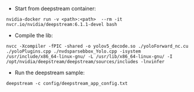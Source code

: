- Start from deepstream container:
```
nvidia-docker run -v <path>:<path>  --rm -it nvcr.io/nvidia/deepstream:6.1.1-devel bash
```

- Compile the lib:
```
nvcc -Xcompiler -fPIC -shared -o yolov5_decode.so ./yoloForward_nc.cu ./yoloPlugins.cpp ./nvdsparsebbox_Yolo.cpp -isystem /usr/include/x86_64-linux-gnu/ -L /usr/lib/x86_64-linux-gnu/ -I /opt/nvidia/deepstream/deepstream/sources/includes -lnvinfer 
```

- Run the deepstream sample:
```
deepstream -c config/deepstream_app_config.txt 
```


